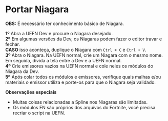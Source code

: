 # Portar Niagara

**OBS:** É necessário ter conhecimento básico de Niagara. </br>

**1º** Abra a UEFN Dev e procure o Niagara desejado. </br>
**2º** Em algumas versões da Dev, os Niagaras podem fazer o editor travar e fechar.</br>
**CASO** isso aconteça, duplique o Niagara com `Ctrl + C` e `Ctrl + V`. </br>
**3º** Abra o Niagara. Na UEFN normal, crie um Niagara com o mesmo nome. Em seguida, divida a tela entre a Dev e a UEFN normal. </br>
**4º** Crie emissores vazios na UEFN normal e cole neles os módulos do Niagara da Dev. </br>
**5º** Após colar todos os módulos e emissores, verifique quais malhas e/ou materiais o emissor utiliza e porte-os para que o Niagara seja validado. </br>

**Observações especiais** </br>

* Muitas coisas relacionadas a Spline nos Niagaras são limitadas. </br>
* Os módulos FN são próprios dos arquivos do Fortnite, você precisa recriar o script na UEFN. </br>
